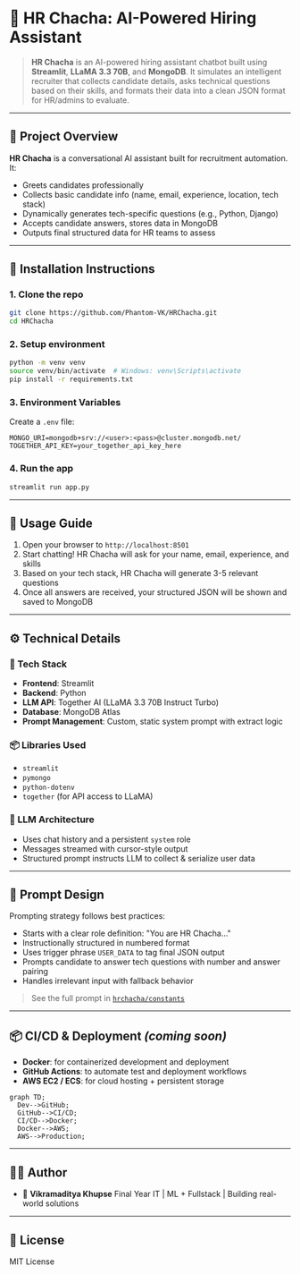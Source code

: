 # 🤖 HR Chacha: AI-Powered Hiring Assistant

&#x20;  &#x20;

> **HR Chacha** is an AI-powered hiring assistant chatbot built using **Streamlit**, **LLaMA 3.3 70B**, and **MongoDB**. It simulates an intelligent recruiter that collects candidate details, asks technical questions based on their skills, and formats their data into a clean JSON format for HR/admins to evaluate.

---

## 📌 Project Overview

**HR Chacha** is a conversational AI assistant built for recruitment automation. It:

* Greets candidates professionally
* Collects basic candidate info (name, email, experience, location, tech stack)
* Dynamically generates tech-specific questions (e.g., Python, Django)
* Accepts candidate answers, stores data in MongoDB
* Outputs final structured data for HR teams to assess

---

## 🚀 Installation Instructions

### 1. Clone the repo

```bash
git clone https://github.com/Phantom-VK/HRChacha.git
cd HRChacha
```

### 2. Setup environment

```bash
python -m venv venv
source venv/bin/activate  # Windows: venv\Scripts\activate
pip install -r requirements.txt
```

### 3. Environment Variables

Create a `.env` file:

```env
MONGO_URI=mongodb+srv://<user>:<pass>@cluster.mongodb.net/
TOGETHER_API_KEY=your_together_api_key_here
```

### 4. Run the app

```bash
streamlit run app.py
```

---

## 📖 Usage Guide

1. Open your browser to `http://localhost:8501`
2. Start chatting! HR Chacha will ask for your name, email, experience, and skills
3. Based on your tech stack, HR Chacha will generate 3-5 relevant questions
4. Once all answers are received, your structured JSON will be shown and saved to MongoDB

---

## ⚙️ Technical Details

### 🧱 Tech Stack

* **Frontend**: Streamlit
* **Backend**: Python
* **LLM API**: Together AI (LLaMA 3.3 70B Instruct Turbo)
* **Database**: MongoDB Atlas
* **Prompt Management**: Custom, static system prompt with extract logic

### 📦 Libraries Used

* `streamlit`
* `pymongo`
* `python-dotenv`
* `together` (for API access to LLaMA)

### 🧠 LLM Architecture

* Uses chat history and a persistent `system` role
* Messages streamed with cursor-style output
* Structured prompt instructs LLM to collect & serialize user data

---

## 🎯 Prompt Design

Prompting strategy follows best practices:

* Starts with a clear role definition: "You are HR Chacha..."
* Instructionally structured in numbered format
* Uses trigger phrase `USER_DATA` to tag final JSON output
* Prompts candidate to answer tech questions with number and answer pairing
* Handles irrelevant input with fallback behavior

> See the full prompt in [`hrchacha/constants`](./hrchacha/constants)

---


## 📦 CI/CD & Deployment *(coming soon)*

* **Docker**: for containerized development and deployment
* **GitHub Actions**: to automate test and deployment workflows
* **AWS EC2 / ECS**: for cloud hosting + persistent storage

```mermaid
graph TD;
  Dev-->GitHub;
  GitHub-->CI/CD;
  CI/CD-->Docker;
  Docker-->AWS;
  AWS-->Production;
```

---

## 👨‍💻 Author

* 👤 **Vikramaditya Khupse**
  Final Year IT | ML + Fullstack | Building real-world solutions

---

## 📜 License

MIT License
